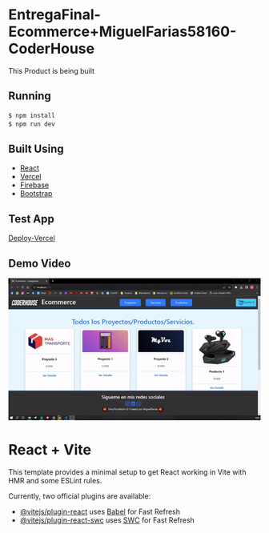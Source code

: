 # EntregaFinal-Ecommerce+MiguelFarias58160-CoderHouse

This Product is being built

## Running

```bash
$ npm install
$ npm run dev
```

## Built Using

- [React](https://react.dev/)
- [Vercel](https://vercel.com)
- [Firebase](https://firebase.com)
- [Bootstrap](https://getbootstrap.com/)

## Test App 

[Deploy-Vercel](https://entrega-final-ecommerce-miguel-farias58160.vercel.app/)

## Demo Video

![Gif Demostrative](./docs/func.gif)

# React + Vite

This template provides a minimal setup to get React working in Vite with HMR and some ESLint rules.

Currently, two official plugins are available:

- [@vitejs/plugin-react](https://github.com/vitejs/vite-plugin-react/blob/main/packages/plugin-react/README.md) uses [Babel](https://babeljs.io/) for Fast Refresh
- [@vitejs/plugin-react-swc](https://github.com/vitejs/vite-plugin-react-swc) uses [SWC](https://swc.rs/) for Fast Refresh
